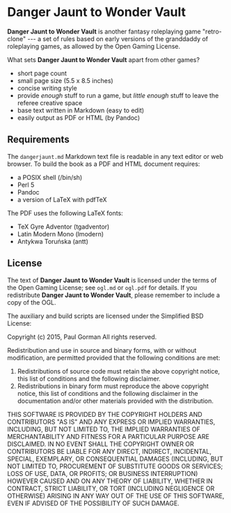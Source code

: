 # Danger Jaunt to Wonder Vault #

**Danger Jaunt to Wonder Vault** is another fantasy roleplaying game "retro-clone" --- a set of rules based on early versions of the granddaddy of roleplaying games, as allowed by the Open Gaming License.

What sets **Danger Jaunt to Wonder Vault** apart from other games?

- short page count
- small page size (5.5 x 8.5 inches)
- concise writing style
- provide _enough_ stuff to run a game, but _little enough_ stuff to leave the referee creative space
- base text written in Markdown (easy to edit)
- easily output as PDF or HTML (by Pandoc)

## Requirements ##

The `dangerjaunt.md` Markdown text file is readable in any text editor or web browser.
To build the book as a PDF and HTML document requires:

- a POSIX shell (/bin/sh)
- Perl 5
- Pandoc
- a version of LaTeX with pdfTeX

The PDF uses the following LaTeX fonts:

- TeX Gyre Adventor (tgadventor)
- Latin Modern Mono (lmodern)
- Antykwa Toruńska (antt)

## License ##

The text of **Danger Jaunt to Wonder Vault** is licensed under the terms of the Open Gaming License;
see `ogl.md` or `ogl.pdf` for details.
If you redistribute **Danger Jaunt to Wonder Vault**, please remember to include a copy of the OGL.

The auxiliary and build scripts are licensed under the Simplified BSD License:

Copyright (c) 2015, Paul Gorman
All rights reserved.

Redistribution and use in source and binary forms, with or without modification, are permitted provided that the following conditions are met:

1. Redistributions of source code must retain the above copyright notice, this list of conditions and the following disclaimer.
2. Redistributions in binary form must reproduce the above copyright notice, this list of conditions and the following disclaimer in the documentation and/or other materials provided with the distribution.

THIS SOFTWARE IS PROVIDED BY THE COPYRIGHT HOLDERS AND CONTRIBUTORS "AS IS" AND ANY EXPRESS OR IMPLIED WARRANTIES, INCLUDING, BUT NOT LIMITED TO, THE IMPLIED WARRANTIES OF MERCHANTABILITY AND FITNESS FOR A PARTICULAR PURPOSE ARE DISCLAIMED. IN NO EVENT SHALL THE COPYRIGHT OWNER OR CONTRIBUTORS BE LIABLE FOR ANY DIRECT, INDIRECT, INCIDENTAL, SPECIAL, EXEMPLARY, OR CONSEQUENTIAL DAMAGES (INCLUDING, BUT NOT LIMITED TO, PROCUREMENT OF SUBSTITUTE GOODS OR SERVICES; LOSS OF USE, DATA, OR PROFITS; OR BUSINESS INTERRUPTION) HOWEVER CAUSED AND ON ANY THEORY OF LIABILITY, WHETHER IN CONTRACT, STRICT LIABILITY, OR TORT (INCLUDING NEGLIGENCE OR OTHERWISE) ARISING IN ANY WAY OUT OF THE USE OF THIS SOFTWARE, EVEN IF ADVISED OF THE POSSIBILITY OF SUCH DAMAGE.

